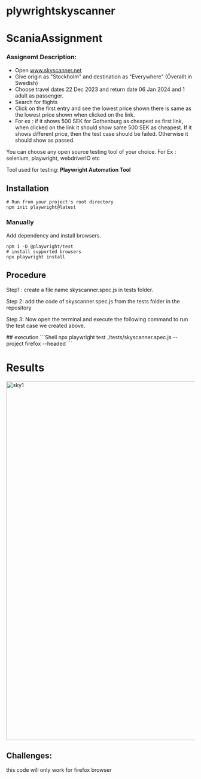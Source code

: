 # plywrightskyscanner
# ScaniaAssignment



### Assignemt Description:
- Open www.skyscanner.net
- Give origin as "Stockholm" and destination as "Everywhere" (Överallt in Swedish)
- Choose travel dates 22 Dec 2023 and return date 06 Jan 2024 and 1 adult as passenger.
- Search for flights
- Click on the first entry and see the lowest price shown there is same as the lowest price shown when clicked on the link.
- For ex : if it shows 500 SEK for Gothenburg as cheapest as first link, when clicked on the link it should show same 500 SEK as cheapest. If it shows different price, then the test case should be failed. Otherwise it should show as passed.

You can choose any open source testing tool of your choice. For Ex : selenium, playwright, webdriverIO etc

<p>Tool used for testing: <b>Playwright Automation Tool</b></p>


## Installation

```Shell
# Run from your project's root directory
npm init playwright@latest

```

### Manually

Add dependency and install browsers.

```Shell
npm i -D @playwright/test
# install supported browsers
npx playwright install
```
## Procedure

<p>Step1 : create a file name skyscanner.spec.js in tests folder.</p>
<p>Step 2: add the code of skyscanner.spec.js from the tests folder in the repository</p>


<p>Step 3: Now open the terminal and execute the following command to run the test case we created above.</p>
## execution
```Shell
npx playwright test ./tests/skyscanner.spec.js --project firefox --headed
```

<h1>Results</h1>
<img width="960" alt="sky1" src="https://github.com/munagalasandeep99/project-FRT/assets/129391713/26b49392-2871-45cf-a57c-8082e2497c03">

## Challenges:
this code will only work for firefox browser



